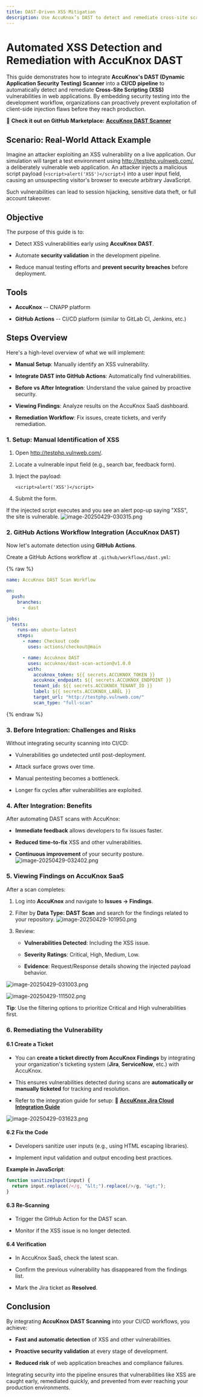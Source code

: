 ```yaml
---
title: DAST-Driven XSS Mitigation
description: Use AccuKnox’s DAST to detect and remediate cross-site scripting vulnerabilities in live applications, improving security posture.
---
```


# Automated XSS Detection and Remediation with AccuKnox DAST

This guide demonstrates how to integrate **AccuKnox's DAST (Dynamic Application Security Testing) Scanner** into a **CI/CD pipeline** to automatically detect and remediate **Cross-Site Scripting (XSS)** vulnerabilities in web applications. By embedding security testing into the development workflow, organizations can proactively prevent exploitation of client-side injection flaws before they reach production.

🔗 **Check it out on GitHub Marketplace:** [**AccuKnox DAST Scanner**](https://github.com/marketplace/actions/accuknox-dast "https://github.com/marketplace/actions/accuknox-dast")

## Scenario: Real-World Attack Example

Imagine an attacker exploiting an XSS vulnerability on a live application. Our simulation will target a test environment using <http://testphp.vulnweb.com/>, a deliberately vulnerable web application. An attacker injects a malicious script payload (`<script>alert('XSS')</script>`) into a user input field, causing an unsuspecting visitor's browser to execute arbitrary JavaScript.

Such vulnerabilities can lead to session hijacking, sensitive data theft, or full account takeover.

## Objective

The purpose of this guide is to:

- Detect XSS vulnerabilities early using **AccuKnox DAST**.

- Automate **security validation** in the development pipeline.

- Reduce manual testing efforts and **prevent security breaches** before deployment.

## Tools

- **AccuKnox** -- CNAPP platform

- **GitHub Actions** -- CI/CD platform (similar to GitLab CI, Jenkins, etc.)

## Steps Overview

Here's a high-level overview of what we will implement:

- **Manual Setup**: Manually identify an XSS vulnerability.

- **Integrate DAST into GitHub Actions**: Automatically find vulnerabilities.

- **Before vs After Integration**: Understand the value gained by proactive security.

- **Viewing Findings**: Analyze results on the AccuKnox SaaS dashboard.

- **Remediation Workflow**: Fix issues, create tickets, and verify remediation.

### 1. Setup: Manual Identification of XSS

1.  Open <http://testphp.vulnweb.com/>.

2.  Locate a vulnerable input field (e.g., search bar, feedback form).

3.  Inject the payload:

    `<script>alert('XSS')</script>`

4.  Submit the form.

If the injected script executes and you see an alert pop-up saying "XSS", the site is vulnerable.
![image-20250429-030315.png](./images/dast-xss/1.png)

### 2. GitHub Actions Workflow Integration (AccuKnox DAST)

Now let's automate detection using **GitHub Actions**.

Create a GitHub Actions workflow at `.github/workflows/dast.yml`:

{% raw %}
```yaml
name: AccuKnox DAST Scan Workflow

on:
  push:
    branches:
      - dast

jobs:
  tests:
    runs-on: ubuntu-latest
    steps:
      - name: Checkout code
        uses: actions/checkout@main

      - name: Accuknox DAST
        uses: accuknox/dast-scan-action@v1.0.0
        with:
          accuknox_token: ${{ secrets.ACCUKNOX_TOKEN }}
          accuknox_endpoint: ${{ secrets.ACCUKNOX_ENDPOINT }}
          tenant_id: ${{ secrets.ACCUKNOX_TENANT_ID }}
          label: ${{ secrets.ACCUKNOX_LABEL }}
          target_url: "http://testphp.vulnweb.com/"
          scan_type: "full-scan"
```
{% endraw %}

### 3. Before Integration: Challenges and Risks

Without integrating security scanning into CI/CD:

- Vulnerabilities go undetected until post-deployment.

- Attack surface grows over time.

- Manual pentesting becomes a bottleneck.

- Longer fix cycles after vulnerabilities are exploited.

### 4. After Integration: Benefits

After automating DAST scans with AccuKnox:

- **Immediate feedback** allows developers to fix issues faster.

- **Reduced time-to-fix** XSS and other vulnerabilities.

- **Continuous improvement** of your security posture.
![image-20250429-032402.png](./images/dast-xss/2.png)

### 5. Viewing Findings on AccuKnox SaaS

After a scan completes:

1.  Log into **AccuKnox** and navigate to **Issues → Findings**.

2.  Filter by **Data Type: DAST Scan** and search for the findings related to your repository.
![image-20250429-101950.png](./images/dast-xss/3.png)

1.  Review:

    - **Vulnerabilities Detected**: Including the XSS issue.

    - **Severity Ratings**: Critical, High, Medium, Low.

    - **Evidence**: Request/Response details showing the injected payload behavior.

![image-20250429-031003.png](./images/dast-xss/4.png)

![image-20250429-111502.png](./images/dast-xss/5.png)

**Tip**: Use the filtering options to prioritize Critical and High vulnerabilities first.

### 6. Remediating the Vulnerability

#### 6.1 Create a Ticket

- You can **create a ticket directly from AccuKnox Findings** by integrating your organization's ticketing system (**Jira**, **ServiceNow**, etc.) with AccuKnox.

- This ensures vulnerabilities detected during scans are **automatically or manually ticketed** for tracking and resolution.

- Refer to the integration guide for setup:
  🔗 [**AccuKnox Jira Cloud Integration Guide**](https://help.accuknox.com/integrations/jira-cloud/ "https://help.accuknox.com/integrations/jira-cloud/")

![image-20250429-031623.png](./images/dast-xss/6.png)

#### 6.2 Fix the Code

- Developers sanitize user inputs (e.g., using HTML escaping libraries).

- Implement input validation and output encoding best practices.

**Example in JavaScript**:

```js
function sanitizeInput(input) {
  return input.replace(/</g, "&lt;").replace(/>/g, "&gt;");
}
```

#### 6.3 Re-Scanning

- Trigger the GitHub Action for the DAST scan.

- Monitor if the XSS issue is no longer detected.

#### 6.4 Verification

- In AccuKnox SaaS, check the latest scan.

- Confirm the previous vulnerability has disappeared from the findings list.

- Mark the Jira ticket as **Resolved**.

## Conclusion

By integrating **AccuKnox DAST Scanning** into your CI/CD workflows, you achieve:

- **Fast and automatic detection** of XSS and other vulnerabilities.

- **Proactive security validation** at every stage of development.

- **Reduced risk** of web application breaches and compliance failures.

Integrating security into the pipeline ensures that vulnerabilities like XSS are caught early, remediated quickly, and prevented from ever reaching your production environments.
